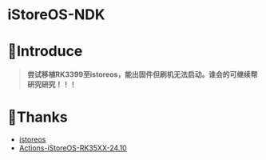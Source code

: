 # iStoreOS-NDK

# 🤔Introduce
> **尝试移植RK3399至istoreos，能出固件但刷机无法启动。谁会的可继续帮研究研究！！！**

# 🙏Thanks
- [istoreos](https://github.com/istoreos/istoreos)
- [Actions-iStoreOS-RK35XX-24.10](https://github.com/xiaomeng9597/Actions-iStoreOS-RK35XX-24.10)
